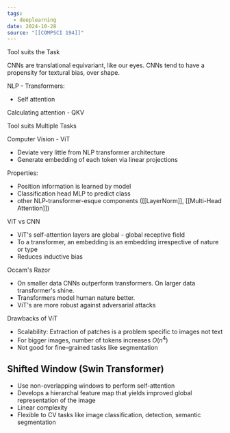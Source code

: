 ```yaml
---
tags:
  - deeplearning
date: 2024-10-28
source: "[[COMPSCI 194]]"
---
```


Tool suits the Task

CNNs are translational equivariant, like our eyes.
CNNs tend to have a propensity for textural bias, over shape.

NLP - Transformers:
- Self attention

Calculating attention - QKV


Tool suits Multiple Tasks

Computer Vision - ViT
- Deviate very little from NLP transformer architecture
- Generate embedding of each token via linear projections

Properties:
- Position information is learned by model
- Classification head MLP to predict class
- other NLP-transformer-esque components ([[LayerNorm]], [[Multi-Head Attention]])

ViT vs CNN

- ViT's self-attention layers are global - global receptive field
- To a transformer, an embedding is an embedding irrespective of nature or type
- Reduces inductive bias



Occam's Razor
- On smaller data CNNs outperform transformers. On larger data transformer's shine.
- Transformers model human nature better.
- ViT's are more robust against adversarial attacks


Drawbacks of ViT
- Scalability: Extraction of patches is a problem specific to images not text
- For bigger images, number of tokens increases $O(n^{4})$
- Not good for fine-grained tasks like segmentation

## Shifted Window (Swin Transformer)

- Use non-overlapping windows to perform self-attention
- Develops a hierarchal feature map that yields improved global representation of the image
- Linear complexity
- Flexible to CV tasks like image classification, detection, semantic segmentation